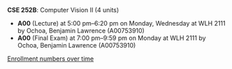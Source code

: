 **CSE 252B**: Computer Vision II (4 units)

- **A00** (Lecture) at 5:00 pm–6:20 pm on Monday, Wednesday at WLH 2111 by Ochoa, Benjamin Lawrence (A00753910)
- **A00** (Final Exam) at 7:00 pm–9:59 pm on Monday at WLH 2111 by Ochoa, Benjamin Lawrence (A00753910)

[Enrollment numbers over time](./CSE252B.tsv)
